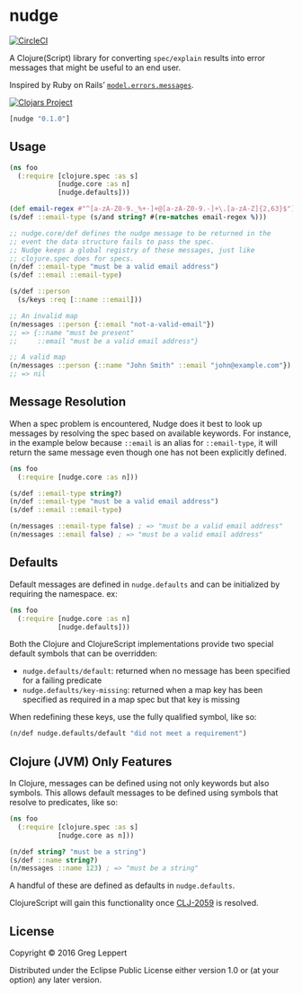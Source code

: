 # nudge

[![CircleCI](https://circleci.com/gh/leppert/nudge.svg?style=svg)](https://circleci.com/gh/leppert/nudge)

A Clojure(Script) library for converting `spec/explain` results into
error messages that might be useful to an end user.

Inspired by Ruby on Rails’ [`model.errors.messages`](http://guides.rubyonrails.org/active_record_validations.html#working-with-validation-errors-errors).

[![Clojars Project](https://img.shields.io/clojars/v/nudge.svg)](https://clojars.org/nudge)

```clojure
[nudge "0.1.0"]
```

## Usage

``` clojure
(ns foo
  (:require [clojure.spec :as s]
            [nudge.core :as n]
            [nudge.defaults]))

(def email-regex #"^[a-zA-Z0-9._%+-]+@[a-zA-Z0-9.-]+\.[a-zA-Z]{2,63}$")
(s/def ::email-type (s/and string? #(re-matches email-regex %)))

;; nudge.core/def defines the nudge message to be returned in the
;; event the data structure fails to pass the spec.
;; Nudge keeps a global registry of these messages, just like
;; clojure.spec does for specs.
(n/def ::email-type "must be a valid email address")
(s/def ::email ::email-type)

(s/def ::person
  (s/keys :req [::name ::email]))

;; An invalid map
(n/messages ::person {::email "not-a-valid-email"})
;; => {::name "must be present"
;;     ::email "must be a valid email address"}

;; A valid map
(n/messages ::person {::name "John Smith" ::email "john@example.com"})
;; => nil
```

## Message Resolution

When a spec problem is encountered, Nudge does it best to look up
messages by resolving the spec based on available keywords. For
instance, in the example below because `::email` is an alias for
`::email-type`, it will return the same message even though one has
not been explicitly defined.

``` clojure
(ns foo
  (:require [nudge.core :as n]))

(s/def ::email-type string?)
(n/def ::email-type "must be a valid email address")
(s/def ::email ::email-type)

(n/messages ::email-type false) ; => "must be a valid email address"
(n/messages ::email false) ; => "must be a valid email address"
```

## Defaults

Default messages are defined in `nudge.defaults` and can be
initialized by requiring the namespace. ex:

``` clojure
(ns foo
  (:require [nudge.core :as n]
            [nudge.defaults]))
```

Both the Clojure and ClojureScript implementations provide two special
default symbols that can be overridden:

- `nudge.defaults/default`: returned when no message has been
specified for a failing predicate
- `nudge.defaults/key-missing`: returned when a map key has been
  specified as required in a map spec but that key is missing

When redefining these keys, use the fully qualified symbol, like
so:

``` clojure
(n/def nudge.defaults/default "did not meet a requirement")
```

## Clojure (JVM) Only Features

In Clojure, messages can be defined using not only keywords but also
symbols. This allows default messages to be defined using symbols that
resolve to predicates, like so:

``` clojure
(ns foo
  (:require [clojure.spec :as s]
            [nudge.core as n]))

(n/def string? "must be a string")
(s/def ::name string?)
(n/messages ::name 123) ; => "must be a string"
```

A handful of these are defined as defaults in `nudge.defaults`.

ClojureScript will gain this functionality
once [CLJ-2059](http://dev.clojure.org/jira/browse/CLJ-2059) is resolved.

## License

Copyright © 2016 Greg Leppert

Distributed under the Eclipse Public License either version 1.0 or (at
your option) any later version.

